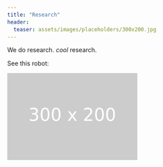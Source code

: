 ```yaml
---
title: "Research"
header:
  teaser: assets/images/placeholders/300x200.jpg
---
```


We do research. _cool_ research.

See this robot:

![robot](/assets/images/placeholders/300x200.jpg)
